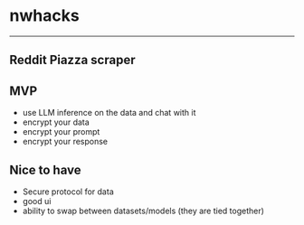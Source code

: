 # nwhacks
---

Reddit Piazza scraper
---
## MVP
- use LLM inference on the data and chat with it
- encrypt your data
- encrypt your prompt
- encrypt your response

## Nice to have
- Secure protocol for data
- good ui
- ability to swap between datasets/models (they are tied together)


